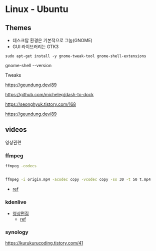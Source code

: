 
# Linux - Ubuntu



## Themes


* 데스크탑 환경은 기본적으로 그놈(GNOME)
* GUI 라이브러리는 GTK3


```
sudo apt-get install -y gnome-tweak-tool gnome-shell-extensions

```


gnome-shell --version



Tweaks

https://geundung.dev/89

https://github.com/micheleg/dash-to-dock

https://seonghyuk.tistory.com/168

https://geundung.dev/89
## videos

영상관련

### ffmpeg

```bash
ffmpeg -codecs


ffmpeg -i origin.mp4 -acodec copy -vcodec copy -ss 30 -t 50 t.mp4

```

* [ref](https://pinedance.github.io/blog/2016/07/02/split-video-file)

### kdenlive

* [영상편집](https://kdenlive.org/en/download/)
    * [ref](https://hkebi.tistory.com/957)



### synology

https://kurukurucoding.tistory.com/41